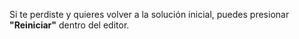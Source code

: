 Si te perdiste y quieres volver a la solución inicial, puedes presionar **"Reiniciar"** dentro del editor.